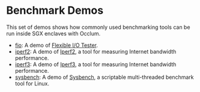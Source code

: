# Benchmark Demos

This set of demos shows how commonly used benchmarking tools can be run inside SGX enclaves with Occlum.

* [fio](fio/): A demo of [Flexible I/O Tester](https://github.com/axboe/fio).
* [iperf2](iperf2/): A demo of [Iperf2](https://sourceforge.net/projects/iperf2/), a tool for measuring Internet bandwidth performance.
* [iperf3](iperf3/): A demo of [Iperf3](https://github.com/esnet/iperf), a tool for measuring Internet bandwidth performance.
* [sysbench](sysbench/): A demo of [Sysbench](https://github.com/akopytov/sysbench), a scriptable multi-threaded benchmark tool for Linux.

